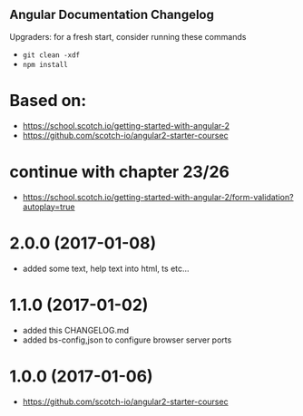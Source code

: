 ## Angular Documentation Changelog
Upgraders: for a fresh start, consider running these commands 
* `git clean -xdf` 
* `npm install`

<a name="Based on"></a>
# Based on:
* https://school.scotch.io/getting-started-with-angular-2
* https://github.com/scotch-io/angular2-starter-coursec

<a name="TO DO"></a>
#  continue with chapter 23/26
* https://school.scotch.io/getting-started-with-angular-2/form-validation?autoplay=true

<a name="2.0.0"></a>
# 2.0.0 (2017-01-08)
* added some text, help text into html, ts etc...

<a name="1.1.0"></a>
# 1.1.0 (2017-01-02)
* added this CHANGELOG.md
* added bs-config,json to configure browser server ports

<a name="1.0.0"></a>
# 1.0.0 (2017-01-06)
* https://github.com/scotch-io/angular2-starter-coursec

